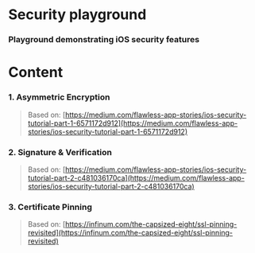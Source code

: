 # Security playground
### Playground demonstrating iOS security features

# Content
### 1. Asymmetric Encryption 

> Based on: [https://medium.com/flawless-app-stories/ios-security-tutorial-part-1-6571172d912](https://medium.com/flawless-app-stories/ios-security-tutorial-part-1-6571172d912)

### 2. Signature & Verification

> Based on: [https://medium.com/flawless-app-stories/ios-security-tutorial-part-2-c481036170ca](https://medium.com/flawless-app-stories/ios-security-tutorial-part-2-c481036170ca)

### 3. Certificate Pinning

> Based on: [https://infinum.com/the-capsized-eight/ssl-pinning-revisited](https://infinum.com/the-capsized-eight/ssl-pinning-revisited)
